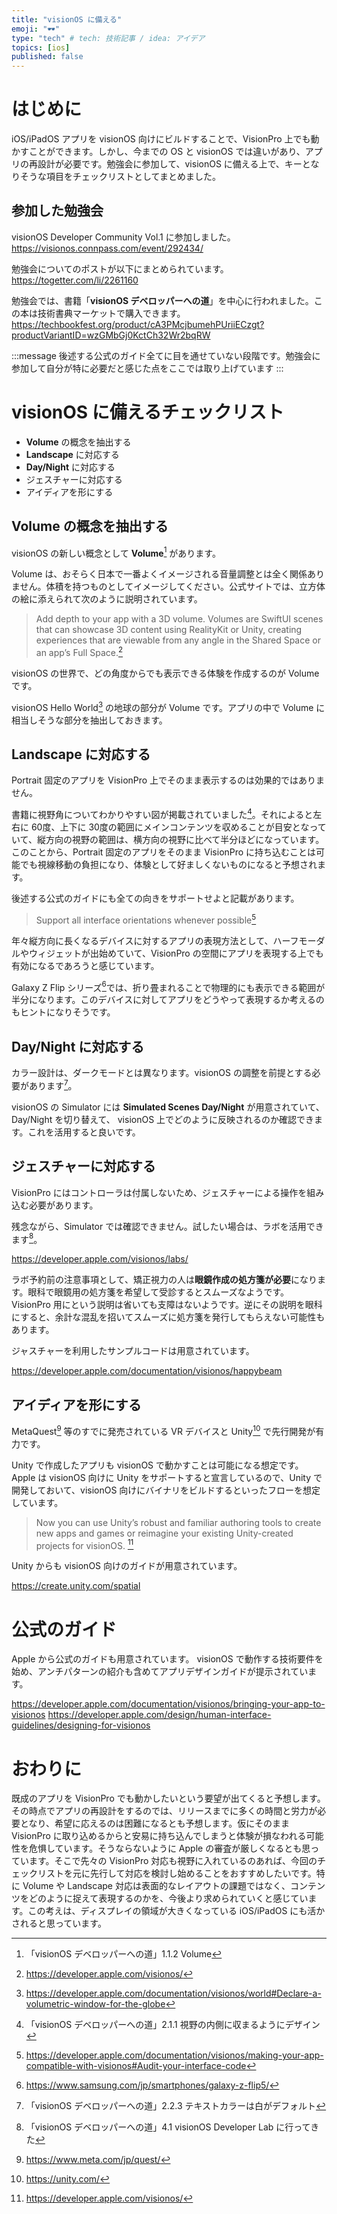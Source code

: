 ```yaml
---
title: "visionOS に備える"
emoji: "🕶️"
type: "tech" # tech: 技術記事 / idea: アイデア
topics: [ios]
published: false
---
```


# はじめに

iOS/iPadOS アプリを visionOS 向けにビルドすることで、VisionPro 上でも動かすことができます。しかし、今までの OS と visionOS では違いがあり、アプリの再設計が必要です。勉強会に参加して、visionOS に備える上で、キーとなりそうな項目をチェックリストとしてまとめました。

## 参加した勉強会
visionOS Developer Community Vol.1 に参加しました。
https://visionos.connpass.com/event/292434/

勉強会についてのポストが以下にまとめられています。
https://togetter.com/li/2261160

勉強会では、書籍「**visionOS デベロッパーへの道**」を中心に行われました。この本は技術書典マーケットで購入できます。
https://techbookfest.org/product/cA3PMcjbumehPUriiECzgt?productVariantID=wzGMbGj0KctCh32Wr2bqRW

:::message
後述する公式のガイド全てに目を通せていない段階です。勉強会に参加して自分が特に必要だと感じた点をここでは取り上げています
:::

# visionOS に備えるチェックリスト
- **Volume** の概念を抽出する
- **Landscape** に対応する
- **Day/Night** に対応する
- ジェスチャーに対応する
- アイディアを形にする

## Volume の概念を抽出する

visionOS の新しい概念として **Volume**[^1-1-2] があります。

Volume は、おそらく日本で一番よくイメージされる音量調整とは全く関係ありません。体積を持つものとしてイメージしてください。公式サイトでは、立方体の絵に添えられて次のように説明されています。

> Add depth to your app with a 3D volume. Volumes are SwiftUI scenes that can showcase 3D content using RealityKit or Unity, creating experiences that are viewable from any angle in the Shared Space or an app’s Full Space.[^vision-os]

visionOS の世界で、どの角度からでも表示できる体験を作成するのが Volume です。

visionOS Hello World[^vision-os-hello-world] の地球の部分が Volume です。アプリの中で Volume に相当しそうな部分を抽出しておきます。

## Landscape に対応する

Portrait 固定のアプリを VisionPro 上でそのまま表示するのは効果的ではありません。

書籍に視野角についてわかりやすい図が掲載されていました[^2-1-1]。それによると左右に 60度、上下に 30度の範囲にメインコンテンツを収めることが目安となっていて、縦方向の視野の範囲は、横方向の視野に比べて半分ほどになっています。このことから、Portrait 固定のアプリをそのまま VisionPro に持ち込むことは可能でも視線移動の負担になり、体験として好ましくないものになると予想されます。

後述する公式のガイドにも全ての向きをサポートせよと記載があります。

> Support all interface orientations whenever possible[^supported-interface-orientations]

年々縦方向に長くなるデバイスに対するアプリの表現方法として、ハーフモーダルやウィジェットが出始めていて、VisionPro の空間にアプリを表現する上でも有効になるであろうと感じています。

Galaxy Z Flip シリーズ[^galaxy-z-flip]では、折り畳まれることで物理的にも表示できる範囲が半分になります。このデバイスに対してアプリをどうやって表現するか考えるのもヒントになりそうです。

## Day/Night に対応する

カラー設計は、ダークモードとは異なります。visionOS の調整を前提とする必要があります[^2-2-3]。

visionOS の Simulator には **Simulated Scenes Day/Night** が用意されていて、 Day/Night を切り替えて、 visionOS 上でどのように反映されるのか確認できます。これを活用すると良いです。

## ジェスチャーに対応する

VisionPro にはコントローラは付属しないため、ジェスチャーによる操作を組み込む必要があります。

残念ながら、Simulator では確認できません。試したい場合は、ラボを活用できます[^4-1]。

https://developer.apple.com/visionos/labs/

ラボ予約前の注意事項として、矯正視力の人は**眼鏡作成の処方箋が必要**になります。眼科で眼鏡用の処方箋を希望して受診するとスムーズなようです。 VisionPro 用にという説明は省いても支障はないようです。逆にその説明を眼科にすると、余計な混乱を招いてスムーズに処方箋を発行してもらえない可能性もあります。

ジャスチャーを利用したサンプルコードは用意されています。

https://developer.apple.com/documentation/visionos/happybeam

## アイディアを形にする

MetaQuest[^meta-quest] 等のすでに発売されている VR デバイスと Unity[^unity] で先行開発が有力です。

Unity で作成したアプリも visionOS で動かすことは可能になる想定です。Apple は visionOS 向けに Unity をサポートすると宣言しているので、Unity で開発しておいて、visionOS 向けにバイナリをビルドするといったフローを想定しています。

> Now you can use Unity’s robust and familiar authoring tools to create new apps and games or reimagine your existing Unity-created projects for visionOS. [^vision-os-unity]

Unity からも visionOS 向けのガイドが用意されています。

https://create.unity.com/spatial

# 公式のガイド
Apple から公式のガイドも用意されています。
visionOS で動作する技術要件を始め、アンチパターンの紹介も含めてアプリデザインガイドが提示されています。

https://developer.apple.com/documentation/visionos/bringing-your-app-to-visionos
https://developer.apple.com/design/human-interface-guidelines/designing-for-visionos

# おわりに

既成のアプリを VisionPro でも動かしたいという要望が出てくると予想します。その時点でアプリの再設計をするのでは、リリースまでに多くの時間と労力が必要となり、希望に応えるのは困難になるとも予想します。仮にそのまま VisionPro に取り込めるからと安易に持ち込んでしまうと体験が損なわれる可能性を危惧しています。そうならないように Apple の審査が厳しくなるとも思っています。そこで先々の VisionPro 対応も視野に入れているのあれば、今回のチェックリストを元に先行して対応を検討し始めることをおすすめしたいです。特に Volume や Landscape 対応は表面的なレイアウトの課題ではなく、コンテンツをどのように捉えて表現するのかを、今後より求められていくと感じています。この考えは、ディスプレイの領域が大きくなっている iOS/iPadOS にも活かされると思っています。

[^1-1-2]: 「visionOS デベロッパーへの道」1.1.2 Volume
[^vision-os]: https://developer.apple.com/visionos/
[^vision-os-hello-world]: https://developer.apple.com/documentation/visionos/world#Declare-a-volumetric-window-for-the-globe
[^2-1-1]: 「visionOS デベロッパーへの道」2.1.1 視野の内側に収まるようにデザイン
[^supported-interface-orientations]: https://developer.apple.com/documentation/visionos/making-your-app-compatible-with-visionos#Audit-your-interface-code
[^galaxy-z-flip]: https://www.samsung.com/jp/smartphones/galaxy-z-flip5/
[^2-2-3]: 「visionOS デベロッパーへの道」2.2.3 テキストカラーは白がデフォルト
[^4-1]: 「visionOS デベロッパーへの道」4.1 visionOS Developer Lab に行ってきた
[^meta-quest]: https://www.meta.com/jp/quest/
[^unity]: https://unity.com/
[^vision-os-unity]: https://developer.apple.com/visionos/
[^unity-vision-os]: https://create.unity.com/spatial

